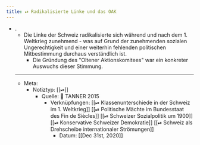 ```yaml
---
title: ⏯ Radikalisierte Linke und das OAK
---
```


- .
	- Die Linke der Schweiz radikalisierte sich während und nach dem 1. Weltkrieg zunehmend - was auf Grund der zunehmenden sozialen Ungerechtigkeit und einer weiterhin fehlenden politischen Mitbestimmung durchaus verständlich ist.
		- Die Gründung des "Oltener Aktionskomitees" war ein konkreter Auswuchs dieser Stimmung.
	- ---
	- Meta:
		- Notiztyp: [[⏯]]
			- Quelle: 📜 TANNER 2015
				- Verknüpfungen: [[⏯ Klassenunterschiede in der Schweiz im 1. Weltkrieg]] [[⏯ Politische Mächte im Bundesstaat des Fin de Siècles]] [[⏯ Schweizer Sozialpolitik um 1900]] [[⏯ Konservative Schweizer Demokratie]] [[⏯ Schweiz als Drehscheibe internationaler Strömungen]]
					- Datum: [[Dec 31st, 2020]]